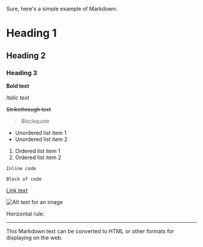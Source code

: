 Sure, here's a simple example of Markdown:

# Heading 1
## Heading 2
### Heading 3

**Bold text**

*Italic text*

~~Strikethrough text~~

> Blockquote

- Unordered list item 1
- Unordered list item 2

1. Ordered list item 1
2. Ordered list item 2

`Inline code`

```
Block of code
```

[Link text](http://example.com)

![Alt text for an image](https://nayturr.com/wp-content/uploads/2020/06/llamas-unusual-features-june242020-min.jpg)

Horizontal rule:

---


This Markdown text can be converted to HTML or other formats for displaying on the web.